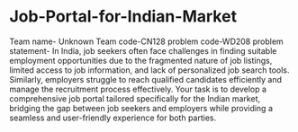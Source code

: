 # Job-Portal-for-Indian-Market
Team name- Unknown
Team code-CN128
problem code-WD208
problem statement- In India, job seekers often face challenges in finding suitable employment opportunities due to the fragmented nature of job listings, limited access to job information, and lack of personalized job search tools. Similarly, employers struggle to reach qualified candidates efficiently and manage the recruitment process effectively. Your task is to develop a comprehensive job portal tailored specifically for the Indian market, bridging the gap between job seekers and employers while providing a seamless and user-friendly experience for both parties.


